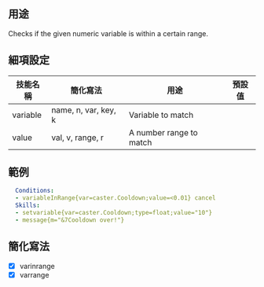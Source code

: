 ## 用途
Checks if the given numeric variable is within a certain range.


## 細項設定
| 技能名稱 | 簡化寫法| 用途 | 預設值 |
|-----------|-----------|----------------------------------------------------------------------|---------|
| variable  | name, n, var, key, k | Variable to match| |
| value | val, v, range, r | A number range to match  | | 


## 範例

```yaml
  Conditions:
  - variableInRange{var=caster.Cooldown;value=<0.01} cancel
  Skills:
  - setvariable{var=caster.Cooldown;type=float;value="10"}
  - message{m="&7Cooldown over!"}
```


## 簡化寫法
- [x] varinrange
- [x] varrange